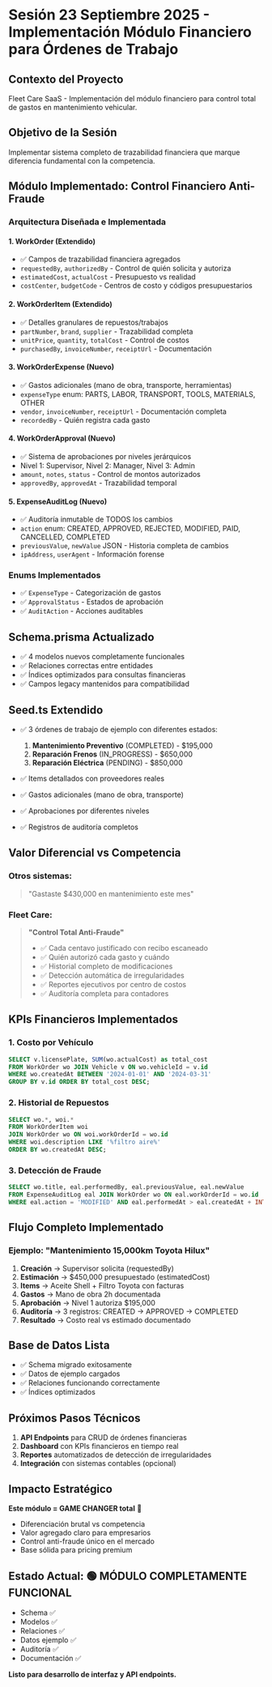 # Sesión 23 Septiembre 2025 - Implementación Módulo Financiero para Órdenes de Trabajo

## Contexto del Proyecto
Fleet Care SaaS - Implementación del módulo financiero para control total de gastos en mantenimiento vehicular.

## Objetivo de la Sesión
Implementar sistema completo de trazabilidad financiera que marque diferencia fundamental con la competencia.

## Módulo Implementado: Control Financiero Anti-Fraude

### Arquitectura Diseñada e Implementada

#### 1. **WorkOrder** (Extendido)
- ✅ Campos de trazabilidad financiera agregados
- `requestedBy`, `authorizedBy` - Control de quién solicita y autoriza
- `estimatedCost`, `actualCost` - Presupuesto vs realidad
- `costCenter`, `budgetCode` - Centros de costo y códigos presupuestarios

#### 2. **WorkOrderItem** (Extendido)
- ✅ Detalles granulares de repuestos/trabajos
- `partNumber`, `brand`, `supplier` - Trazabilidad completa
- `unitPrice`, `quantity`, `totalCost` - Control de costos
- `purchasedBy`, `invoiceNumber`, `receiptUrl` - Documentación

#### 3. **WorkOrderExpense** (Nuevo)
- ✅ Gastos adicionales (mano de obra, transporte, herramientas)
- `expenseType` enum: PARTS, LABOR, TRANSPORT, TOOLS, MATERIALS, OTHER
- `vendor`, `invoiceNumber`, `receiptUrl` - Documentación completa
- `recordedBy` - Quién registra cada gasto

#### 4. **WorkOrderApproval** (Nuevo)
- ✅ Sistema de aprobaciones por niveles jerárquicos
- Nivel 1: Supervisor, Nivel 2: Manager, Nivel 3: Admin
- `amount`, `notes`, `status` - Control de montos autorizados
- `approvedBy`, `approvedAt` - Trazabilidad temporal

#### 5. **ExpenseAuditLog** (Nuevo)
- ✅ Auditoría inmutable de TODOS los cambios
- `action` enum: CREATED, APPROVED, REJECTED, MODIFIED, PAID, CANCELLED, COMPLETED
- `previousValue`, `newValue` JSON - Historia completa de cambios
- `ipAddress`, `userAgent` - Información forense

### Enums Implementados
- ✅ `ExpenseType` - Categorización de gastos
- ✅ `ApprovalStatus` - Estados de aprobación
- ✅ `AuditAction` - Acciones auditables

## Schema.prisma Actualizado
- ✅ 4 modelos nuevos completamente funcionales
- ✅ Relaciones correctas entre entidades
- ✅ Índices optimizados para consultas financieras
- ✅ Campos legacy mantenidos para compatibilidad

## Seed.ts Extendido
- ✅ 3 órdenes de trabajo de ejemplo con diferentes estados:
  1. **Mantenimiento Preventivo** (COMPLETED) - $195,000
  2. **Reparación Frenos** (IN_PROGRESS) - $650,000
  3. **Reparación Eléctrica** (PENDING) - $850,000

- ✅ Items detallados con proveedores reales
- ✅ Gastos adicionales (mano de obra, transporte)
- ✅ Aprobaciones por diferentes niveles
- ✅ Registros de auditoría completos

## Valor Diferencial vs Competencia

### Otros sistemas:
> "Gastaste $430,000 en mantenimiento este mes"

### Fleet Care:
> **"Control Total Anti-Fraude"**
> - ✅ Cada centavo justificado con recibo escaneado
> - ✅ Quién autorizó cada gasto y cuándo
> - ✅ Historial completo de modificaciones
> - ✅ Detección automática de irregularidades
> - ✅ Reportes ejecutivos por centro de costos
> - ✅ Auditoría completa para contadores

## KPIs Financieros Implementados

### 1. **Costo por Vehículo**
```sql
SELECT v.licensePlate, SUM(wo.actualCost) as total_cost
FROM WorkOrder wo JOIN Vehicle v ON wo.vehicleId = v.id
WHERE wo.createdAt BETWEEN '2024-01-01' AND '2024-03-31'
GROUP BY v.id ORDER BY total_cost DESC;
```

### 2. **Historial de Repuestos**
```sql
SELECT wo.*, woi.*
FROM WorkOrderItem woi
JOIN WorkOrder wo ON woi.workOrderId = wo.id
WHERE woi.description LIKE '%filtro aire%'
ORDER BY wo.createdAt DESC;
```

### 3. **Detección de Fraude**
```sql
SELECT wo.title, eal.performedBy, eal.previousValue, eal.newValue
FROM ExpenseAuditLog eal JOIN WorkOrder wo ON eal.workOrderId = wo.id
WHERE eal.action = 'MODIFIED' AND eal.performedAt > eal.createdAt + INTERVAL '1 hour';
```

## Flujo Completo Implementado

### Ejemplo: "Mantenimiento 15,000km Toyota Hilux"

1. **Creación** → Supervisor solicita (requestedBy)
2. **Estimación** → $450,000 presupuestado (estimatedCost)
3. **Items** → Aceite Shell + Filtro Toyota con facturas
4. **Gastos** → Mano de obra 2h documentada
5. **Aprobación** → Nivel 1 autoriza $195,000
6. **Auditoría** → 3 registros: CREATED → APPROVED → COMPLETED
7. **Resultado** → Costo real vs estimado documentado

## Base de Datos Lista
- ✅ Schema migrado exitosamente
- ✅ Datos de ejemplo cargados
- ✅ Relaciones funcionando correctamente
- ✅ Índices optimizados

## Próximos Pasos Técnicos
1. **API Endpoints** para CRUD de órdenes financieras
2. **Dashboard** con KPIs financieros en tiempo real
3. **Reportes** automatizados de detección de irregularidades
4. **Integración** con sistemas contables (opcional)

## Impacto Estratégico
**Este módulo = GAME CHANGER total** 🚀

- Diferenciación brutal vs competencia
- Valor agregado claro para empresarios
- Control anti-fraude único en el mercado
- Base sólida para pricing premium

## Estado Actual: 🟢 MÓDULO COMPLETAMENTE FUNCIONAL
- Schema ✅
- Modelos ✅
- Relaciones ✅
- Datos ejemplo ✅
- Auditoría ✅
- Documentación ✅

**Listo para desarrollo de interfaz y API endpoints.**